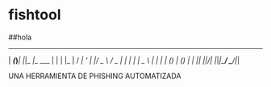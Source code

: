 # fishtool
##hola
 _____ _     _   _____           _ 
|  ___(_)___| |_|_   _|__   ___ | |
| |_  | / __| '_ \| |/ _ \ / _ \| |
|  _| | \__ \ | | | | (_) | (_) | |
|_|   |_|___/_| |_|_|\___/ \___/|_|

UNA HERRAMIENTA DE PHISHING AUTOMATIZADA
